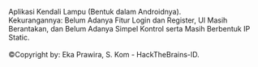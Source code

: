 Aplikasi Kendali Lampu (Bentuk dalam Androidnya).
<br>
Kekurangannya: Belum Adanya Fitur Login dan Register, UI Masih Berantakan, dan Belum Adanya Simpel Kontrol serta Masih Berbentuk IP Static.
<br><br>
&#169;Copyright by: Eka Prawira, S. Kom - HackTheBrains-ID.
